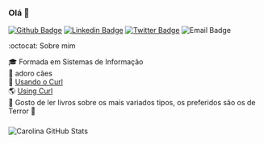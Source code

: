 ### Olá 👋

[![Github Badge](https://img.shields.io/badge/-Github-000?style=flat-square&logo=Github&logoColor=white&link=https://github.com/carolinaestrela)](https://github.com/carolinaestrela)
[![Linkedin Badge](https://img.shields.io/badge/-LinkedIn-blue?style=flat-square&logo=Linkedin&logoColor=white&link=https://www.linkedin.com/in/carolina-estrela/)](https://www.linkedin.com/in/carolina-estrela/)
[![Twitter Badge](https://img.shields.io/badge/-Twitter-1ca0f1?style=flat-square&labelColor=1ca0f1&logo=twitter&logoColor=white&link=https://twitter.com/estceo)](https://twitter.com/estceo)
![Email Badge](https://img.shields.io/badge/-estrela.carolina%40bol.com.br-brightgreen)

:octocat: Sobre mim

:mortar_board: Formada em Sistemas de Informação <br>
:dog: adoro cães <br>
:penguin: <a href="https://medium.com/reprogramabr/usando-o-curl-para-fazer-requisi%C3%A7%C3%B5es-na-api-ef230a2b0cb8"> Usando o Curl </a> <br>
:earth_americas: <a href="https://medium.com/@estrela.carolina/using-curl-for-make-request-api-af249a8e8f76">Using Curl</a> <br>
:green_book: Gosto de ler livros sobre os mais variados tipos, os preferidos são os de Terror :ghost: <br>

### 

![Carolina GitHub Stats](https://github-readme-stats.vercel.app/api?username=carolinaestrela&show_icons=true)



